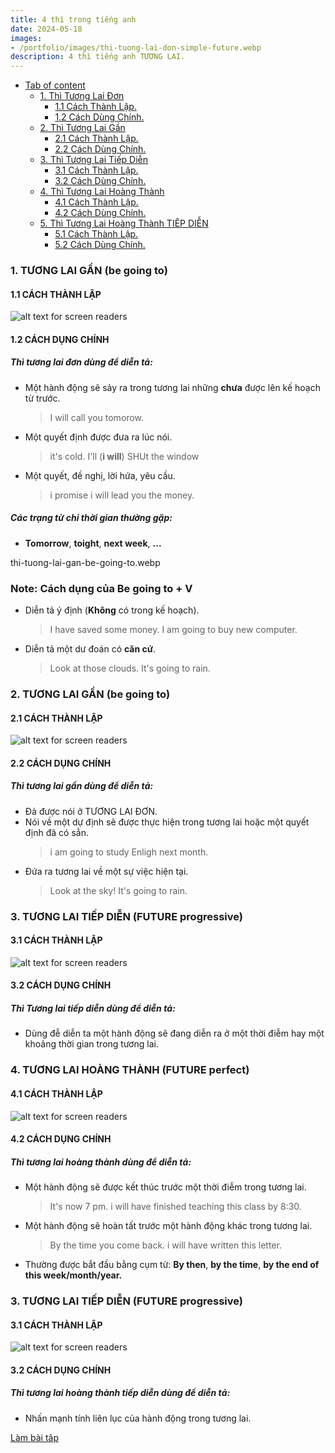 ```yaml
---
title: 4 thì trong tiếng anh
date: 2024-05-18
images:
- /portfolio/images/thi-tuong-lai-don-simple-future.webp
description: 4 thì tiếng anh TƯƠNG LAI.
---
```




- [Tab of content](#tab-of-content)
  - [1. Thì Tương Lai Đơn](#TUONGLAIDON)
  	- [1.1 Cách Thành Lập.](#TLD_CACHTHANHLAP)
  	- [1.2 Cách Dùng Chính.](#TLD_CACHDUNGCHINH)
  - [2. Thì Tương Lai Gần](#TUONGLAIGAN)
  	- [2.1 Cách Thành Lập.](#TLG_CACHTHANHLAP)
  	- [2.2 Cách Dùng Chính.](#TLG_CACHDUNGCHINH)
  - [3. Thì Tương Lai Tiếp Diễn](#TUONGLAITIEPDIEN)
  	- [3.1 Cách Thành Lập.](#TLTD_CACHTHANHLAP)
  	- [3.2 Cách Dùng Chính.](#TLTD_CACHDUNGCHINH)
  - [4. Thì Tương Lai Hoàng Thành](#TUONGLAIHOANGTHANH)
  	- [4.1 Cách Thành Lập.](#TLHT_CACHTHANHLAP)
  	- [4.2 Cách Dùng Chính.](#TLHT_CACHDUNGCHINH)
  - [5. Thì Tương Lai Hoàng Thành TIÊP DIỄN](#TUONGLAIHOANGTHANHTIEPDIEN)
  	- [5.1 Cách Thành Lập.](#TLHTTD_CACHTHANHLAP)
  	- [5.2 Cách Dùng Chính.](#TLHTTD_CACHDUNGCHINH)


<a id="TUONGLAIDON"></a>
### 1. TƯƠNG LAI GẦN (be going to) 
<a id="TLD_CACHTHANHLAP"></a>
#### 1.1 CÁCH THÀNH LẬP

![alt text for screen readers](/portfolio/images/thi-tuong-lai-don-simple-future.webp "Text to show on mouseover")

<a id="TLD_CACHDUNGCHINH"></a>
#### 1.2 CÁCH DỤNG CHÍNH
##### Thì tương lai đơn dùng để diễn tả:
- Một hành động sẽ sảy ra trong tương lai những **chưa** được lên kế hoạch từ trước.
	> I will call you tomorow.
- Một quyết định được đưa ra lúc nói.
	> it's cold. I'll (**i will**) SHUt the window
- Một quyết, đề nghị, lời hứa, yêu cầu. 
	> i promise i will  lead you the money.


##### Các trạng từ chỉ thời gian thường gặp:
- **Tomorrow**, **toight**, **next week**, **...**

thi-tuong-lai-gan-be-going-to.webp


### Note: Cách dụng của **Be going to + V**
- Diễn tả ý định (**Không** có trong kế hoạch).
	> I have saved some money. I am going to buy new computer.
- Diễn tả một dư đoán có **căn cứ**.
	> Look at those clouds. It's going to rain.



<a id="TUONGLAIGAN"></a>
### 2. TƯƠNG LAI GẦN (be going to) 
<a id="TLG_CACHTHANHLAP"></a>
#### 2.1 CÁCH THÀNH LẬP

![alt text for screen readers](/portfolio/images/thi-tuong-lai-don-simple-future.webp "Text to show on mouseover")

<a id="TLG_CACHDUNGCHINH"></a>
#### 2.2 CÁCH DỤNG CHÍNH
##### Thì tương lai gần dùng để diễn tả:
- Đả được nói ở TƯƠNG LAI ĐƠN.
- Nói về một dự định sẽ được thực hiện trong tương lai hoặc một quyết định đã có sẳn.
	> i am going to study Enligh next month.
- Đứa ra tương lai về một sự việc hiện tại.
	> Look at the sky! It's going to rain.

<a id="TUONGLAITIEPDIEN"></a>
### 3. TƯƠNG LAI TIẾP DIỄN (FUTURE progressive) 
<a id="TLTD_CACHTHANHLAP"></a>
#### 3.1 CÁCH THÀNH LẬP

![alt text for screen readers](/portfolio/images/thi-tuong-lai-tiep-dien-future-continuous.webp "Text to show on mouseover")

<a id="TLTD_CACHDUNGCHINH"></a>
#### 3.2 CÁCH DỤNG CHÍNH
##### Thì Tương lai tiếp diễn dùng để diễn tả:
- Dùng đễ diễn ta một hành động sẽ đang diễn ra ở một thời điễm hay một khoảng thời gian trong tương lai.



<a id="TUONGLAIHOANGTHANH"></a>
### 4. TƯƠNG LAI HOÀNG THÀNH (FUTURE perfect) 
<a id="TLHT_CACHTHANHLAP"></a>
#### 4.1 CÁCH THÀNH LẬP

![alt text for screen readers](/portfolio/images/thi-tuong-lai-hoan-thanh-future-perfect-1665733471.webp "Text to show on mouseover")

<a id="TLHT_CACHDUNGCHINH"></a>
#### 4.2 CÁCH DỤNG CHÍNH
##### Thì tương lai hoàng thành dùng để diễn tả:
- Một hành động sẽ được kết thúc trước một thời điễm trong tương lai.
	> It's now 7 pm. i will have finished  teaching this class by 8:30.
- Một hành động sẽ hoàn tất trước một hành động khác trong tương lai.
	> By the time you come back. i will have written this letter.
- Thường được bắt đầu bằng cụm từ:  **By then**, **by the time**, **by the end of this week/month/year.** 


<a id="TUONGLAIHOANGTHANHTIEPDIEN"></a>
### 3. TƯƠNG LAI TIẾP DIỄN (FUTURE progressive) 
<a id="TLHTTD_CACHTHANHLAP"></a>
#### 3.1 CÁCH THÀNH LẬP

![alt text for screen readers](/portfolio/images/thi-tuong-lai-hoan-thanh-tiep-dien-1.webp "Text to show on mouseover")

<a id="TLHTTD_CACHDUNGCHINH"></a>
#### 3.2 CÁCH DỤNG CHÍNH
##### Thì tương lai hoàng thành tiếp diễn dùng để diễn tả:
- Nhấn mạnh tính liên lục của hành động trong tương lai.



[Làm bài tâp](https://drive.google.com/file/d/17OH4Wbvu94RaLuAY3lh-bh_rngwWUCaJ/view?usp=sharing)